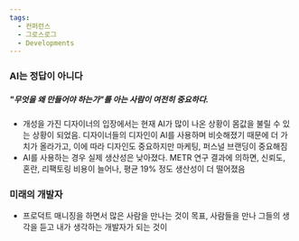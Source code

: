 ```yaml
---
tags:
  - 컨퍼런스
  - 그로스로그
  - Developments
---
```


### AI는 정답이 아니다
##### "무엇을 왜 만들어야 하는가"를 아는 사람이 여전히 중요하다.
- 개성을 가진 디자이너의 입장에서는 현재 AI가 많이 나온 상황이 몸값을 불릴 수 있는 상황이 되었음.
  디자이너들의 디자인이 AI를 사용하며 비슷해졌기 때문에 더 가치가 올라가고, 이에 따라 디자인도 중요하지만 마케팅, 퍼스널 브랜딩이 중요해짐
- AI를 사용하는 경우 실제 생산성은 낮아졌다. METR 연구 결과에 의하면, 신뢰도, 혼란, 리팩토링 비용이 늘어나, 평균 19% 정도 생산성이 더 떨어졌음

### 미래의 개발자
- 프로덕트 매니징을 하면서 많은 사람을 만나는 것이 목표, 사람들을 만나 그들의 생각을 듣고 내가 생각하는 개발자가 되는 것이 